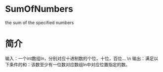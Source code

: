# SumOfNumbers
the sum of the specified numbers
# 简介
输入：一个int数组In，分别对应十进制数的个位，十位，百位... \n
输出：满足以下条件的和：该数至少有一位数对应数组In中对应位置指定的数。
